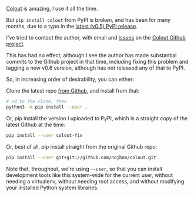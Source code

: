 <!--
.. title: Installing Colout
.. slug: installing-colout
.. date: 2019-01-25 18:40:55-06:00
.. tags: geek,linux,terminal
-->


[Colout](http://nojhan.github.io/colout/) is amazing, I use it all the time.

But `pip install colout` from PyPI is broken, and has been for many months,
due to a typo in the
[latest (v0.5) PyPI release](https://pypi.org/project/colout/).

I've tried to contact the author, with email and
[issues](https://github.com/nojhan/colout/issues/101i) on the
[Colout Github project](https://github.com/nojhan/colout/issues).

This has had no effect, although I see the author has made substantial commits
to the Github project in that time, including fixing this problem and tagging a
new v0.6 version, although has not released any of that to PyPI.

So, in increasing order of desirability, you can either:

Clone the latest repo [from Github](https://github.com/nojhan/colout), and
install from that:

```bash
# cd to the clone, then
python3 -m pip install --user .
```

Or, pip install the version I uploaded to PyPI, which is a straight copy of the
latest Github at the time:

```bash
pip install --user colout-fix
```

Or, best of all, pip install straight from the original Github repo:

```bash
pip install --user git+git://github.com/nojhan/colout.git
```

Note that, throughout, we're using `--user`, so that you can install
development tools like this system-wide for the current user, without needing a
virtualenv, without needing root access, and without modifying your installed
Python system libraries.

